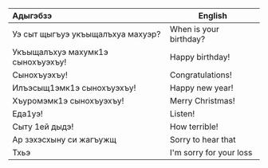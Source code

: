 | Адыгэбзэ                          | English                 |
| :-------------------------------- | ----------------------- |
| Уэ сыт щыгъуэ укъыщалъхуа махуэр? | When is your birthday?  |
| Укъыщалъхуэ махумк1э сынохъуэхъу! | Happy birthday!         |
| Сынохъуэхъу!                      | Congratulations!        |
| Илъэсыщ1эмк1э сынохъуэхъу!        | Happy new year!         |
| Хъуромэмк1э сынохъуэхъу!          | Merry Christmas!        |
| Еда1уэ!                           | Listen!                 |
| Сыту 1ей дыдэ!                    | How terrible!           |
| Ар зэхэсхыну си жагъужщ           | Sorry to hear that      |
| Тхьэ                              | I'm sorry for your loss |
